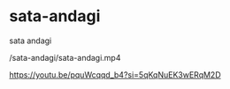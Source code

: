 # sata-andagi
sata andagi
<!-- blank line -->
/sata-andagi/sata-andagi.mp4

https://youtu.be/pquWcqqd_b4?si=5qKqNuEK3wERqM2D
<!-- blank line -->
